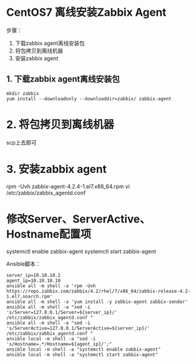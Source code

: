 # CentOS7 离线安装Zabbix Agent

步骤：
1. 下载zabbix agent离线安装包
2. 将包拷贝到离线机器
3. 安装zabbix agent


## 1. 下载zabbix agent离线安装包

```shell
mkdir zabbix
yum install --downloadonly --downloaddir=zabbix/ zabbix-agent
```

# 2. 将包拷贝到离线机器
scp上去即可

# 3. 安装zabbix agent
rpm -Uvh zabbix-agent-4.2.4-1.el7.x86_64.rpm
vi /etc/zabbix/zabbix_agentd.conf
# 修改Server、ServerActive、Hostname配置项
systemctl enable zabbix-agent
systemctl start zabbix-agent


Ansible脚本：
```shell
server_ip=10.10.10.2
agent_ip=10.10.10.10
ansible all -m shell -a 'rpm -Uvh https://repo.zabbix.com/zabbix/4.2/rhel/7/x86_64/zabbix-release-4.2-1.el7.noarch.rpm'
ansible all -m shell -a 'yum install -y zabbix-agent zabbix-sender'
ansible all -m shell -a "sed -i 's/Server=127.0.0.1/Server=${server_ip}/' /etc/zabbix/zabbix_agentd.conf "
ansible all -m shell -a "sed -i 's/ServerActive=127.0.0.1/ServerActive=${server_ip}/' /etc/zabbix/zabbix_agentd.conf "
ansible local -m shell -a "sed -i 's/Hostname=.*/Hostname=${agent_ip}/';"
ansible local -m shell -a "systemctl enable zabbix-agent"
ansible local -m shell -a "systemctl start zabbix-agent"
```